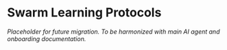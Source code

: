 # Swarm Learning Protocols

*Placeholder for future migration. To be harmonized with main AI agent and onboarding documentation.*
